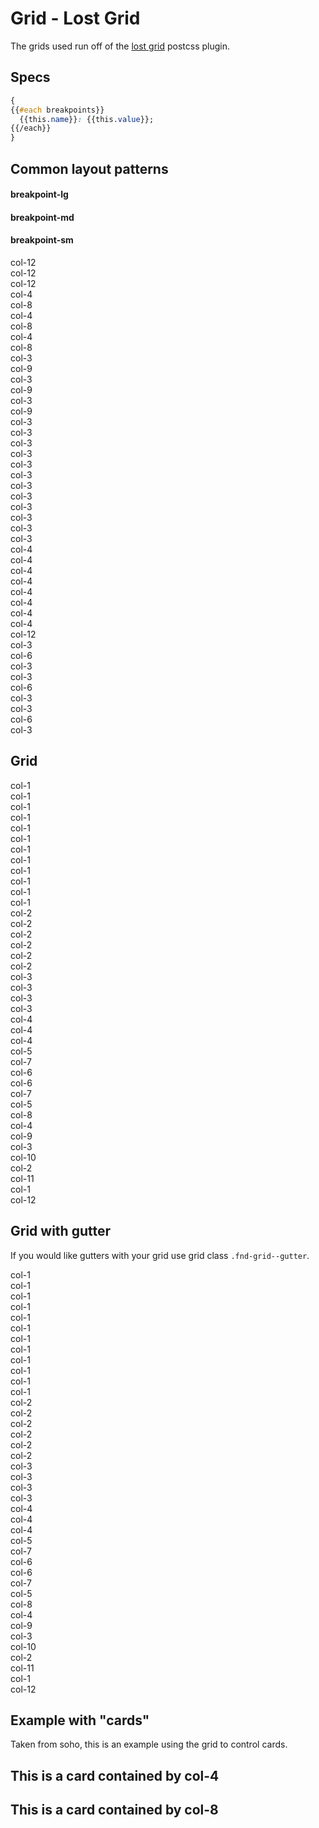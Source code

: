 # Grid - Lost Grid

The grids used run off of the [lost grid](http://lostgrid.org/docs.html) postcss plugin.

## Specs

```css
{
{{#each breakpoints}}
  {{this.name}}: {{this.value}};
{{/each}}
}
```

## Common layout patterns

<div class="fnd-grid--gutter">
  <div class="fnd-grid--col-xlg-4">
    <h4>breakpoint-lg</h4>
  </div>
  <div class="fnd-grid--col-xlg-4">
    <h4>breakpoint-md</h4>
  </div>
  <div class="fnd-grid--col-xlg-4">
    <h4>breakpoint-sm</h4>
  </div>
</div>

<div class="fnd-grid--gutter">
  <div class="fnd-grid--col-xlg-4">
    <div class="fnd-grid demo-grid">
      <div class="fnd-grid--col-xlg-12">col-12</div>
    </div>
  </div>
  <div class="fnd-grid--col-xlg-4">
    <div class="fnd-grid demo-grid">
      <div class="fnd-grid--col-xlg-12">col-12</div>
    </div>
  </div>
  <div class="fnd-grid--col-xlg-4">
    <div class="fnd-grid demo-grid">
      <div class="fnd-grid--col-xlg-12">col-12</div>
    </div>
  </div>
</div>

<div class="fnd-grid--gutter">
  <div class="fnd-grid--col-xlg-4">
    <div class="fnd-grid demo-grid">
      <div class="fnd-grid--col-xlg-4">col-4</div>
      <div class="fnd-grid--col-xlg-8">col-8</div>
    </div>
  </div>
  <div class="fnd-grid--col-xlg-4">
    <div class="fnd-grid demo-grid">
      <div class="fnd-grid--col-xlg-4">col-4</div>
      <div class="fnd-grid--col-xlg-8">col-8</div>
    </div>
  </div>
  <div class="fnd-grid--col-xlg-4">
    <div class="fnd-grid demo-grid">
      <div class="fnd-grid--col-xlg-12">col-4</div>
      <div class="fnd-grid--col-xlg-12">col-8</div>
    </div>
  </div>
</div>

<div class="fnd-grid--gutter">
  <div class="fnd-grid--col-xlg-4">
    <div class="fnd-grid demo-grid">
      <div class="fnd-grid--col-xlg-3">col-3</div>
      <div class="fnd-grid--col-xlg-9">col-9</div>
    </div>
  </div>
  <div class="fnd-grid--col-xlg-4">
    <div class="fnd-grid demo-grid">
      <div class="fnd-grid--col-xlg-4">col-3</div>
      <div class="fnd-grid--col-xlg-8">col-9</div>
    </div>
  </div>
  <div class="fnd-grid--col-xlg-4">
    <div class="fnd-grid demo-grid">
      <div class="fnd-grid--col-xlg-12">col-3</div>
      <div class="fnd-grid--col-xlg-12">col-9</div>
    </div>
  </div>
</div>

<div class="fnd-grid--gutter">
  <div class="fnd-grid--col-xlg-4">
    <div class="fnd-grid demo-grid">
      <div class="fnd-grid--col-xlg-3">col-3</div>
      <div class="fnd-grid--col-xlg-3">col-3</div>
      <div class="fnd-grid--col-xlg-3">col-3</div>
      <div class="fnd-grid--col-xlg-3">col-3</div>
    </div>
  </div>
  <div class="fnd-grid--col-xlg-4">
    <div class="fnd-grid demo-grid">
      <div class="fnd-grid--col-xlg-12">col-3</div>
      <div class="fnd-grid--col-xlg-12">col-3</div>
      <div class="fnd-grid--col-xlg-12">col-3</div>
      <div class="fnd-grid--col-xlg-12">col-3</div>
    </div>
  </div>
  <div class="fnd-grid--col-xlg-4">
    <div class="fnd-grid demo-grid">
      <div class="fnd-grid--col-xlg-12">col-3</div>
      <div class="fnd-grid--col-xlg-12">col-3</div>
      <div class="fnd-grid--col-xlg-12">col-3</div>
      <div class="fnd-grid--col-xlg-12">col-3</div>
    </div>
  </div>
</div>

<div class="fnd-grid--gutter">
  <div class="fnd-grid--col-xlg-4">
    <div class="fnd-grid demo-grid">
      <div class="fnd-grid--col-xlg-4">col-4</div>
      <div class="fnd-grid--col-xlg-4">col-4</div>
      <div class="fnd-grid--col-xlg-4">col-4</div>
    </div>
  </div>
  <div class="fnd-grid--col-xlg-4">
    <div class="fnd-grid demo-grid">
      <div class="fnd-grid--col-xlg-12">col-4</div>
      <div class="fnd-grid--col-xlg-12">col-4</div>
      <div class="fnd-grid--col-xlg-12">col-4</div>
    </div>
  </div>
  <div class="fnd-grid--col-xlg-4">
    <div class="fnd-grid demo-grid">
      <div class="fnd-grid--col-xlg-12">col-4</div>
      <div class="fnd-grid--col-xlg-12">col-4</div>
      <div class="fnd-grid--col-xlg-12">col-12</div>
    </div>
  </div>
</div>

<div class="fnd-grid--gutter">
  <div class="fnd-grid--col-xlg-4">
    <div class="fnd-grid demo-grid">
      <div class="fnd-grid--col-xlg-3">col-3</div>
      <div class="fnd-grid--col-xlg-6">col-6</div>
      <div class="fnd-grid--col-xlg-3">col-3</div>
    </div>
  </div>
  <div class="fnd-grid--col-xlg-4">
    <div class="fnd-grid demo-grid">
      <div class="fnd-grid--col-xlg-12">col-3</div>
      <div class="fnd-grid--col-xlg-12">col-6</div>
      <div class="fnd-grid--col-xlg-12">col-3</div>
    </div>
  </div>
  <div class="fnd-grid--col-xlg-4">
    <div class="fnd-grid demo-grid">
      <div class="fnd-grid--col-xlg-12">col-3</div>
      <div class="fnd-grid--col-xlg-12">col-6</div>
      <div class="fnd-grid--col-xlg-12">col-3</div>
    </div>
  </div>
</div>





## Grid

<div class="fnd-grid demo-grid">
  <div class="fnd-grid--col-xlg-1">col-1</div>
  <div class="fnd-grid--col-xlg-1">col-1</div>
  <div class="fnd-grid--col-xlg-1">col-1</div>
  <div class="fnd-grid--col-xlg-1">col-1</div>
  <div class="fnd-grid--col-xlg-1">col-1</div>
  <div class="fnd-grid--col-xlg-1">col-1</div>
  <div class="fnd-grid--col-xlg-1">col-1</div>
  <div class="fnd-grid--col-xlg-1">col-1</div>
  <div class="fnd-grid--col-xlg-1">col-1</div>
  <div class="fnd-grid--col-xlg-1">col-1</div>
  <div class="fnd-grid--col-xlg-1">col-1</div>
  <div class="fnd-grid--col-xlg-1">col-1</div>
</div>

<div class="fnd-grid demo-grid">
  <div class="fnd-grid--col-xlg-2">col-2</div>
  <div class="fnd-grid--col-xlg-2">col-2</div>
  <div class="fnd-grid--col-xlg-2">col-2</div>
  <div class="fnd-grid--col-xlg-2">col-2</div>
  <div class="fnd-grid--col-xlg-2">col-2</div>
  <div class="fnd-grid--col-xlg-2">col-2</div>
</div>

<div class="fnd-grid demo-grid">
  <div class="fnd-grid--col-xlg-3">col-3</div>
  <div class="fnd-grid--col-xlg-3">col-3</div>
  <div class="fnd-grid--col-xlg-3">col-3</div>
  <div class="fnd-grid--col-xlg-3">col-3</div>
</div>

<div class="fnd-grid demo-grid">
  <div class="fnd-grid--col-xlg-4">col-4</div>
  <div class="fnd-grid--col-xlg-4">col-4</div>
  <div class="fnd-grid--col-xlg-4">col-4</div>
</div>

<div class="fnd-grid demo-grid">
  <div class="fnd-grid--col-xlg-5">col-5</div>
  <div class="fnd-grid--col-xlg-7">col-7</div>
</div>

<div class="fnd-grid demo-grid">
  <div class="fnd-grid--col-xlg-6">col-6</div>
  <div class="fnd-grid--col-xlg-6">col-6</div>
</div>

<div class="fnd-grid demo-grid">
  <div class="fnd-grid--col-xlg-7">col-7</div>
  <div class="fnd-grid--col-xlg-5">col-5</div>
</div>

<div class="fnd-grid demo-grid">
  <div class="fnd-grid--col-xlg-8">col-8</div>
  <div class="fnd-grid--col-xlg-4">col-4</div>
</div>

<div class="fnd-grid demo-grid">
  <div class="fnd-grid--col-xlg-9">col-9</div>
  <div class="fnd-grid--col-xlg-3">col-3</div>
</div>

<div class="fnd-grid demo-grid">
  <div class="fnd-grid--col-xlg-10">col-10</div>
  <div class="fnd-grid--col-xlg-2">col-2</div>
</div>

<div class="fnd-grid demo-grid">
  <div class="fnd-grid--col-xlg-11">col-11</div>
  <div class="fnd-grid--col-xlg-1">col-1</div>
</div>

<div class="fnd-grid demo-grid">
  <div class="fnd-grid--col-xlg-12">col-12</div>
</div>

## Grid with gutter

If you would like gutters with your grid use grid class `.fnd-grid--gutter`.

<div class="fnd-grid--gutter demo-grid">
  <div class="fnd-grid--col-xlg-1">col-1</div>
  <div class="fnd-grid--col-xlg-1">col-1</div>
  <div class="fnd-grid--col-xlg-1">col-1</div>
  <div class="fnd-grid--col-xlg-1">col-1</div>
  <div class="fnd-grid--col-xlg-1">col-1</div>
  <div class="fnd-grid--col-xlg-1">col-1</div>
  <div class="fnd-grid--col-xlg-1">col-1</div>
  <div class="fnd-grid--col-xlg-1">col-1</div>
  <div class="fnd-grid--col-xlg-1">col-1</div>
  <div class="fnd-grid--col-xlg-1">col-1</div>
  <div class="fnd-grid--col-xlg-1">col-1</div>
  <div class="fnd-grid--col-xlg-1">col-1</div>
</div>

<div class="fnd-grid--gutter demo-grid">
  <div class="fnd-grid--col-xlg-2">col-2</div>
  <div class="fnd-grid--col-xlg-2">col-2</div>
  <div class="fnd-grid--col-xlg-2">col-2</div>
  <div class="fnd-grid--col-xlg-2">col-2</div>
  <div class="fnd-grid--col-xlg-2">col-2</div>
  <div class="fnd-grid--col-xlg-2">col-2</div>
</div>

<div class="fnd-grid--gutter demo-grid">
  <div class="fnd-grid--col-xlg-3">col-3</div>
  <div class="fnd-grid--col-xlg-3">col-3</div>
  <div class="fnd-grid--col-xlg-3">col-3</div>
  <div class="fnd-grid--col-xlg-3">col-3</div>
</div>

<div class="fnd-grid--gutter demo-grid">
  <div class="fnd-grid--col-xlg-4">col-4</div>
  <div class="fnd-grid--col-xlg-4">col-4</div>
  <div class="fnd-grid--col-xlg-4">col-4</div>
</div>

<div class="fnd-grid--gutter demo-grid">
  <div class="fnd-grid--col-xlg-5">col-5</div>
  <div class="fnd-grid--col-xlg-7">col-7</div>
</div>

<div class="fnd-grid--gutter demo-grid">
  <div class="fnd-grid--col-xlg-6">col-6</div>
  <div class="fnd-grid--col-xlg-6">col-6</div>
</div>

<div class="fnd-grid--gutter demo-grid">
  <div class="fnd-grid--col-xlg-7">col-7</div>
  <div class="fnd-grid--col-xlg-5">col-5</div>
</div>

<div class="fnd-grid--gutter demo-grid">
  <div class="fnd-grid--col-xlg-8">col-8</div>
  <div class="fnd-grid--col-xlg-4">col-4</div>
</div>

<div class="fnd-grid--gutter demo-grid">
  <div class="fnd-grid--col-xlg-9">col-9</div>
  <div class="fnd-grid--col-xlg-3">col-3</div>
</div>

<div class="fnd-grid--gutter demo-grid">
  <div class="fnd-grid--col-xlg-10">col-10</div>
  <div class="fnd-grid--col-xlg-2">col-2</div>
</div>

<div class="fnd-grid--gutter demo-grid">
  <div class="fnd-grid--col-xlg-11">col-11</div>
  <div class="fnd-grid--col-xlg-1">col-1</div>
</div>

<div class="fnd-grid--gutter demo-grid">
  <div class="fnd-grid--col-xlg-12">col-12</div>
</div>

## Example with "cards"

Taken from soho, this is an example using the grid to control cards.

<div class="fnd-grid--gutter card-grid">
  <div class="fnd-grid--col-xlg-4">
    <div class="card">
      <div class="card--header">
        <h2 class="card--header--title">This is a card contained by col-4</h2>
      </div>
      <div class="card--content">
      </div>
    </div>
  </div>
  <div class="fnd-grid--col-xlg-8">
    <div class="card">
      <div class="card--header">
        <h2 class="card--header--title">This is a card contained by col-8</h2>
      </div>
      <div class="card--content">
      </div>
    </div>
  </div>
</div>
